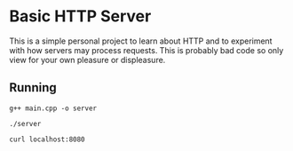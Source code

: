 # Basic HTTP Server

This is a simple personal project to learn about HTTP and to experiment with how servers may process requests. This is probably bad code so only view for your own pleasure or displeasure.

## Running

`g++ main.cpp -o server`

`./server`

`curl localhost:8080`
